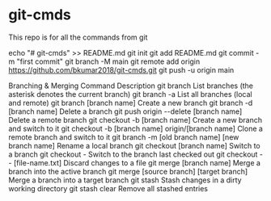 # git-cmds
This repo is for all the commands from git 


echo "# git-cmds" >> README.md
git init
git add README.md
git commit -m "first commit"
git branch -M main
git remote add origin https://github.com/bkumar2018/git-cmds.git
git push -u origin main


Branching & Merging
Command	Description
git branch	List branches (the asterisk denotes the current branch)
git branch -a	List all branches (local and remote)
git branch [branch name]	Create a new branch
git branch -d [branch name]	Delete a branch
git push origin --delete [branch name]	Delete a remote branch
git checkout -b [branch name]	Create a new branch and switch to it
git checkout -b [branch name] origin/[branch name]	Clone a remote branch and switch to it
git branch -m [old branch name] [new branch name]	Rename a local branch
git checkout [branch name]	Switch to a branch
git checkout -	Switch to the branch last checked out
git checkout -- [file-name.txt]	Discard changes to a file
git merge [branch name]	Merge a branch into the active branch
git merge [source branch] [target branch]	Merge a branch into a target branch
git stash	Stash changes in a dirty working directory
git stash clear	Remove all stashed entries
